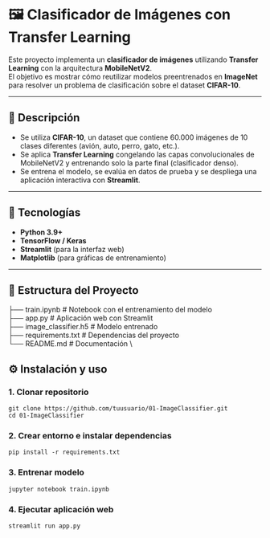 # 🖼️ Clasificador de Imágenes con Transfer Learning

Este proyecto implementa un **clasificador de imágenes** utilizando **Transfer Learning** con la arquitectura **MobileNetV2**.  
El objetivo es mostrar cómo reutilizar modelos preentrenados en **ImageNet** para resolver un problema de clasificación sobre el dataset **CIFAR-10**.  

---

## 📌 Descripción
- Se utiliza **CIFAR-10**, un dataset que contiene 60.000 imágenes de 10 clases diferentes (avión, auto, perro, gato, etc.).  
- Se aplica **Transfer Learning** congelando las capas convolucionales de MobileNetV2 y entrenando solo la parte final (clasificador denso).  
- Se entrena el modelo, se evalúa en datos de prueba y se despliega una aplicación interactiva con **Streamlit**.  

---

## 🚀 Tecnologías
- **Python 3.9+**  
- **TensorFlow / Keras**  
- **Streamlit** (para la interfaz web)  
- **Matplotlib** (para gráficas de entrenamiento)  

---

## 📂 Estructura del Proyecto
├── train.ipynb # Notebook con el entrenamiento del modelo \
├── app.py # Aplicación web con Streamlit \
├── image_classifier.h5 # Modelo entrenado \
├── requirements.txt # Dependencias del proyecto \
└── README.md # Documentación \

## ⚙️ Instalación y uso

### 1. Clonar repositorio
```
git clone https://github.com/tuusuario/01-ImageClassifier.git
cd 01-ImageClassifier
```

### 2. Crear entorno e instalar dependencias
```
pip install -r requirements.txt
```

### 3. Entrenar modelo
```
jupyter notebook train.ipynb
```

### 4. Ejecutar aplicación web
```
streamlit run app.py
```
